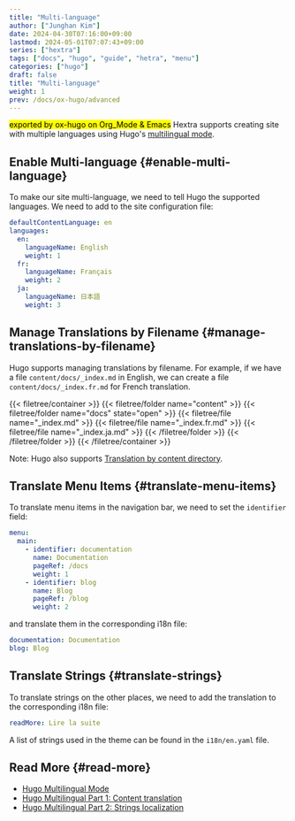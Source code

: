 ```yaml
---
title: "Multi-language"
author: ["Junghan Kim"]
date: 2024-04-30T07:16:00+09:00
lastmod: 2024-05-01T07:07:43+09:00
series: ["hextra"]
tags: ["docs", "hugo", "guide", "hetra", "menu"]
categories: ["hugo"]
draft: false
title: "Multi-language"
weight: 1
prev: /docs/ox-hugo/advanced
---
```


<mark>exported by ox-hugo on Org_Mode &amp; Emacs</mark> Hextra supports creating site with multiple languages using Hugo's [multilingual mode](https://gohugo.io/content-management/multilingual/).

<!--more-->


## Enable Multi-language {#enable-multi-language}

To make our site multi-language, we need to tell Hugo the supported languages. We need to add to the site configuration file:

```yaml { linenos=false,filename="hugo.yaml" }
defaultContentLanguage: en
languages:
  en:
    languageName: English
    weight: 1
  fr:
    languageName: Français
    weight: 2
  ja:
    languageName: 日本語
    weight: 3
```


## Manage Translations by Filename {#manage-translations-by-filename}

Hugo supports managing translations by filename. For example, if we have a file `content/docs/_index.md` in English, we can create a file `content/docs/_index.fr.md` for French translation.

{{< filetree/container >}}
  {{< filetree/folder name="content" >}}
    {{< filetree/folder name="docs" state="open" >}}
      {{< filetree/file name="_index.md" >}}
      {{< filetree/file name="_index.fr.md" >}}
      {{< filetree/file name="_index.ja.md" >}}
    {{< /filetree/folder >}}
  {{< /filetree/folder >}}
{{< /filetree/container >}}

Note: Hugo also supports [Translation by content directory](https://gohugo.io/content-management/multilingual/#translation-by-content-directory).


## Translate Menu Items {#translate-menu-items}

To translate menu items in the navigation bar, we need to set the `identifier` field:

```yaml { linenos=false,filename="hugo.yaml" }
menu:
  main:
    - identifier: documentation
      name: Documentation
      pageRef: /docs
      weight: 1
    - identifier: blog
      name: Blog
      pageRef: /blog
      weight: 2
```

and translate them in the corresponding i18n file:

```yaml { linenos=false,filename="i18n/fr.yaml" }
documentation: Documentation
blog: Blog
```


## Translate Strings {#translate-strings}

To translate strings on the other places, we need to add the translation to the corresponding i18n file:

```yaml { linenos=false,filename="i18n/fr.yaml" }
readMore: Lire la suite
```

A list of strings used in the theme can be found in the `i18n/en.yaml` file.


## Read More {#read-more}

-   [Hugo Multilingual Mode](https://gohugo.io/content-management/multilingual/)
-   [Hugo Multilingual Part 1: Content translation](https://www.regisphilibert.com/blog/2018/08/hugo-multilingual-part-1-managing-content-translation/)
-   [Hugo Multilingual Part 2: Strings localization](https://www.regisphilibert.com/blog/2018/08/hugo-multilingual-part-2-i18n-string-localization/)

